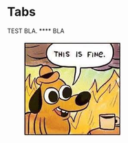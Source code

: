 # Tabs

TEST   BLA.  ****  BLA

<figure><img src=".gitbook/assets/this is fine.jpeg" alt=""><figcaption></figcaption></figure>
